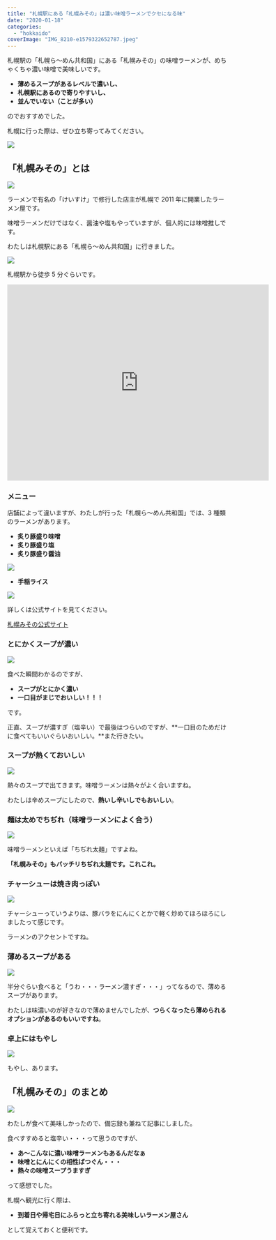 ```yaml
---
title: "札幌駅にある「札幌みその」は濃い味噌ラーメンでクセになる味"
date: "2020-01-18"
categories:
  - "hokkaido"
coverImage: "IMG_8210-e1579322652787.jpeg"
---
```


札幌駅の「札幌ら～めん共和国」にある「札幌みその」の味噌ラーメンが、めちゃくちゃ濃い味噌で美味しいです。

- **薄めるスープがあるレベルで濃いし、**
- **札幌駅にあるので寄りやすいし、**
- **並んでいない（ことが多い）**

のでおすすめでした。

札幌に行った際は、ぜひ立ち寄ってみてください。

![](images/IMG_8215.jpeg)

## 「札幌みその」とは

![](images/IMG_8214.jpeg)

ラーメンで有名の「けいすけ」で修行した店主が札幌で 2011 年に開業したラーメン屋です。

味噌ラーメンだけではなく、醤油や塩もやっていますが、個人的には味噌推しです。

わたしは札幌駅にある「札幌ら～めん共和国」に行きました。

![](images/IMG_8216.jpeg)

札幌駅から徒歩 5 分ぐらいです。

<iframe src="https://www.google.com/maps/embed?pb=!1m18!1m12!1m3!1d46613.89595507054!2d141.26872893102146!3d43.09677020907896!2m3!1f0!2f0!3f0!3m2!1i1024!2i768!4f13.1!3m3!1m2!1s0x5f0b2974ee2beb01%3A0x51e16654c4897324!2z5pyt5bmM44G_44Gd44Gu!5e0!3m2!1sja!2sjp!4v1579323631394!5m2!1sja!2sjp" width="600" height="450" frameborder="0" style="border:0;" allowfullscreen></iframe>

### メニュー

店舗によって違いますが、わたしが行った「札幌ら～めん共和国」では、3 種類のラーメンがあります。

- **炙り豚盛り味噌**
- **炙り豚盛り塩**
- **炙り豚盛り醤油**

![](images/image-17.png)

- **手稲ライス**

![](images/image-18.png)

詳しくは公式サイトを見てください。

[札幌みその公式サイト](https://www.grandcuisine.jp/archives/shop/388)

### とにかくスープが濃い

![](images/IMG_8207-e1579322667635.jpeg)

食べた瞬間わかるのですが、

- **スープがとにかく濃い**
- **一口目がまじでおいしい！！！**

です。

正直、スープが濃すぎ（塩辛い）で最後はつらいのですが、**一口目のためだけに食べてもいいぐらいおいしい。**また行きたい。

### スープが熱くておいしい

![](images/IMG_8208.jpeg)

熱々のスープで出てきます。味噌ラーメンは熱々がよく合いますね。

わたしは辛めスープにしたので、**熱いし辛いしでもおいしい**。

### 麺は太めでちぢれ（味噌ラーメンによく合う）

![](images/IMG_8210-e1579322652787.jpeg)

味噌ラーメンといえば「ちぢれ太麺」ですよね。

**「札幌みその」もバッチリちぢれ太麺です。これこれ。**

### チャーシューは焼き肉っぽい

![](images/IMG_8211-e1579322642405.jpeg)

チャーシューっていうよりは、豚バラをにんにくとかで軽く炒めてほろほろにしましたって感じです。

ラーメンのアクセントですね。

### 薄めるスープがある

![](images/IMG_8213.jpeg)

半分ぐらい食べると「うわ・・・ラーメン濃すぎ・・・」ってなるので、薄めるスープがあります。

わたしは味濃いのが好きなので薄めませんでしたが、**つらくなったら薄められるオプションがあるのもいいですね**。

### 卓上にはもやし

![](images/IMG_8212.jpeg)

もやし、あります。

## 「札幌みその」のまとめ

![](images/IMG_8208.jpeg)

わたしが食べて美味しかったので、備忘録も兼ねて記事にしました。

食べすすめると塩辛い・・・って思うのですが、

- **あ～こんなに濃い味噌ラーメンもあるんだなぁ**
- **味噌とにんにくの相性ばつぐん・・・**
- **熱々の味噌スープうますぎ**

って感想でした。

札幌へ観光に行く際は、

- **到着日や帰宅日にふらっと立ち寄れる美味しいラーメン屋さん**

として覚えておくと便利です。
